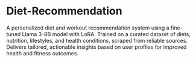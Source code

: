 # Diet-Recommendation
A personalized diet and workout recommendation system using a fine-tuned Llama 3-8B model with LoRA. Trained on a curated dataset of diets, nutrition, lifestyles, and health conditions, scraped from reliable sources. Delivers tailored, actionable insights based on user profiles for improved health and fitness outcomes.
